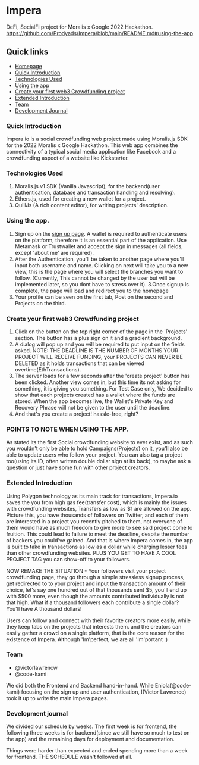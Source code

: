 # Impera
DeFi, SocialFi project for Moralis x Google 2022 Hackathon.
https://github.com/Prodyads/Impera/blob/main/README.md#using-the-app
## Quick links
- [Homepage](https://impera.onrender.com/introduction)
- [Quick Introduction](https://github.com/Prodyads/Impera#introduction)
- [Technologies Used](https://github.com/Prodyads/Impera#Technologies-Used)
- [Using the app](https://github.com/Prodyads/Impera#using-the-app)
- [Create your first web3 Crowdfunding project](https://github.com/Prodyads/Impera#create-your-first-web3-project)
- [Extended Introduction](https://github.com/Prodyads/Impera#extended-introduction)
- [Team](https://github.com/Prodyads/Impera#team)
- [Development Journal](https://github.com/Prodyads/Imperaa#development-journal)

### Quick Introduction
Impera.io is a social crowdfunding web project made using Moralis.js SDK for the 2022 Moralis x Google Hackathon. This web app combines the connectivity of a typical social media application like Facebook and a crowdfunding aspect of a website like Kickstarter.

### Technologies Used
1. Moralis.js v1 SDK (Vanilla Javascript), for the backend(user authentication, database and transaction handling and resolving).
2. Ethers.js, used for creating a new wallet for a project.
3. QuillJs (A rich content editor), for writing projects' description.

### Using the app.
1. Sign up on the [sign up page](https://impera.onrender.com/auth). A wallet is required to authenticate users on the platform, therefore it is an essential part of the application. Use Metamask or Trustwallet and accept the sign in messages (all fields, except 'about me' are required).
2. After the Authentication, you'll be taken to another page where you'll input both username and name. Clicking on next will take you to a new view, this is the page where you will select the branches you want to follow. (Currently, This cannot be changed by the user but will be implemented later, so you dont have to stress over it).
3.Once signup is complete, the page will load and redirect you to the homepage
4. Your profile can be seen on the first tab, Post on the second and Projects on the third.


### Create your first web3 Crowdfunding project
1. Click on the button on the top right corner of the page in the 'Projects' section. The button has a plus sign on it and a gradient background.
2. A dialog will pop up and you will be required to put input on the fields asked. NOTE: THE DEADLINE IS THE NUMBER OF MONTHS YOUR PROJECT WILL RECEIVE FUNDING, your PROJECTS CAN NEVER BE DELETED as it holds transactions that can be viewed overtime(EthTransactions).
3. The server loads for a few seconds after the 'create project' button has been clicked. Another view comes in, but this time its not asking for something, it is giving you something. For Test Case only, We decided to show that each projects created has a wallet where the funds are stored. When the app becomes live, the Wallet's Private Key and Recovery Phrase will not be given to the user until the deadline.
4. And that's you create a project! hassle-free, right?

### POINTS TO NOTE WHEN USING THE APP.
As stated its the first Social crowdfunding website to ever exist, and as such you wouldn't only be able to hold Campaigns(Projects) on it, you'll also be able to update users who follow your project. You can also tag a project too(using its ID, often written double dollar sign at its back), to maybe ask a question or just have some fun with other project creators.

### Extended Introduction
Using Polygon technology as its main track for transactions, Impera.io saves the you from high gas fee(transfer cost), which is mainly the issues with crowdfunding websites, Transfers as low as $1 are allowed on the app. Picture this, you have thousands of followers on Twitter, and each of them are interested in a project you recently pitched to them, not everyone of them would have as much freedom to give more to see said project come to fruition. This could lead to failure to meet the deadline, despite the number of backers you could've gained. And that is where Impera comes in, the app is built to take in transactions as low as a dollar while charging lesser fees than other crowdfunding websites. PLUS YOU GET TO HAVE A COOL PROJECT TAG you can show-off to your followers.

NOW REMAKE THE SITUATION - Your followers visit your project crowdfunding page, they go through a simple stressless signup process, get redirected to to your project and input the transaction amount of their choice, let's say one hundred out of that thousands sent $5, you'll end up with $500 more, even though the amounts contributed individually is not that high. What if a thousand followers each contribute a single dollar? You'll have A thousand dollars!


Users can follow and connect with their favorite creators more easily, while they keep tabs on the projects that interests them. and the creators can easily gather a crowd on a single platform, that is the core reason for the existence of Impera. Although 'Im'perfect, we are all 'Im'portant :)

### Team
* @victorlawrencw
* @code-kami

We did both the Frontend and Backend hand-in-hand. While Eniola(@code-kami) focusing on the sign up and user authentication, I(Victor Lawrence) took it up to write the main Impera pages.

### Development journal
We divided our schedule by weeks. The first week is for frontend, the following three weeks is for backend(since we still have so much to test on the app) and the remaining days for deployment and documentation.

Things were harder than expected and ended spending more than a week for frontend. THE SCHEDULE wasn't followed at all.
